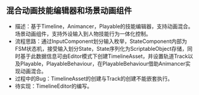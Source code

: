 混合动画技能编辑器和场景动画组件
---
* 描述：基于Timeline，Animancer，Playable的技能编辑器，支持动画混合。场景动画组件，支持外设输入到人物技能行为一体化控制。
* 流程思路：通过InputComponent划分输入枚举，StateComponent内部为FSM状态机，接受输入划分State，State序列化为ScriptableObject存储，同时基于此数据信息可由Editor模式下创建TimelineAsset，并设置轨道Track以及Playable，PlayableBehaviour，在PlayableBehaviour借助Animancer实现动画混合。
* 过程中的Bug：TimelineAsset的创建与Track的创建不能嵌套执行。
* 待实现：TimelineEditor的编写。
